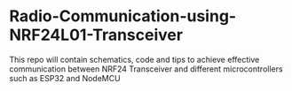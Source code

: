 # Radio-Communication-using-NRF24L01-Transceiver
This repo will contain schematics, code and tips to achieve effective communication between NRF24 Transceiver and different microcontrollers such as ESP32 and NodeMCU
